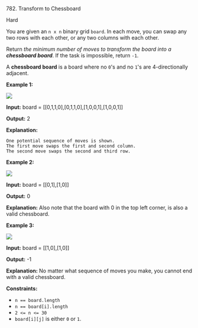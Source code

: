 782\. Transform to Chessboard

Hard

You are given an `n x n` binary grid `board`. In each move, you can swap any two rows with each other, or any two columns with each other.

Return _the minimum number of moves to transform the board into a **chessboard board**_. If the task is impossible, return `-1`.

A **chessboard board** is a board where no `0`'s and no `1`'s are 4-directionally adjacent.

**Example 1:**

![](https://leetcode-in-java.github.io/src/main/java/g0701_0800/s0782_transform_to_chessboard/chessboard1-grid.jpg)

**Input:** board = [[0,1,1,0],[0,1,1,0],[1,0,0,1],[1,0,0,1]]

**Output:** 2

**Explanation:**

    One potential sequence of moves is shown.
    The first move swaps the first and second column.
    The second move swaps the second and third row. 

**Example 2:**

![](https://leetcode-in-java.github.io/src/main/java/g0701_0800/s0782_transform_to_chessboard/chessboard2-grid.jpg)

**Input:** board = [[0,1],[1,0]]

**Output:** 0

**Explanation:** Also note that the board with 0 in the top left corner, is also a valid chessboard. 

**Example 3:**

![](https://leetcode-in-java.github.io/src/main/java/g0701_0800/s0782_transform_to_chessboard/chessboard3-grid.jpg)

**Input:** board = [[1,0],[1,0]]

**Output:** -1

**Explanation:** No matter what sequence of moves you make, you cannot end with a valid chessboard. 

**Constraints:**

*   `n == board.length`
*   `n == board[i].length`
*   `2 <= n <= 30`
*   `board[i][j]` is either `0` or `1`.